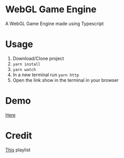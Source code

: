 # WebGL Game Engine

A WebGL Game Engine made using Typescript

# Usage

1. Download/Clone project
2. `yarn install`
3. `yarn watch`
4. In a new terminal run `yarn http`
5. Open the link show in the terminal in your browser

# Demo

[Here](https://webgl-game-engine.vercel.app/)

# Credit

[This](https://www.youtube.com/playlist?list=PLv8Ddw9K0JPiTHLMQw31Yh4qyTAcHRnJx) playlist
